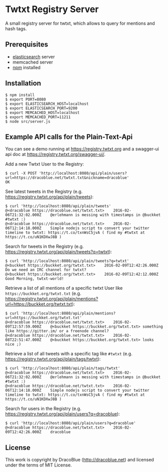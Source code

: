 # Twtxt Registry Server

A small registry server for twtxt, which allows to query for mentions and hash tags.

## Prerequisites

* [elasticsearch](https://www.elastic.co/downloads/elasticsearch) server
* memcached server
* [npm](https://nodejs.org) installed

## Installation

``` console
$ npm install
$ export PORT=8080
$ export ELASTICSEARCH_HOST=localhost
$ export ELASTICSEARCH_PORT=9200
$ export MEMCACHED_HOST=localhost
$ export MEMCACHED_PORT=11211
$ node src/server.js
```

## Example API calls for the Plain-Text-Api

You can see a demo running at <https://registry.twtxt.org> and a swagger-ui api doc at <https://registry.twtxt.org/swagger-ui/>.

Add a new Twtxt User to the Registry:

``` console
$ curl -X POST 'http://localhost:8080/api/plain/users?url=https://dracoblue.net/twtxt.txt&nickname=dracoblue'
OK
```

See latest tweets in the Registry (e.g. <https://registry.twtxt.org/api/plain/tweets>):

``` console
$ curl 'http://localhost:8080/api/plain/tweets'
@<dracoblue https://dracoblue.net/twtxt.txt>	2016-02-06T21:32:02.000Z	@erlehmann is messing with timestamps in @buckket #twtxt :)
@<dracoblue https://dracoblue.net/twtxt.txt>	2016-02-06T12:14:18.000Z	Simple nodejs script to convert your twitter timeline to twtxt: https://t.co/txnWsC5jvA ( find my #twtxt at https://t.co/uN1KDXwJ8B )
```

Search for tweets in the Registry (e.g. <https://registry.twtxt.org/api/plain/tweets?q=twtxt>):

``` console
$ curl 'http://localhost:8080/api/plain/tweets?q=twtxt'
@<buckket https://buckket.org/twtxt.txt>	2016-02-09T12:42:26.000Z	Do we need an IRC channel for twtxt?
@<buckket https://buckket.org/twtxt.txt>	2016-02-09T12:42:12.000Z	Good Morning, twtxt-world!
```

Retrieve a list of all mentions of a specific twtxt User like `https://buckket.org/twtxt.txt` (e.g. <https://registry.twtxt.org/api/plain/mentions?url=https://buckket.org/twtxt.txt>):

``` console
$ curl 'http://localhost:8080/api/plain/mentions?url=https://buckket.org/twtxt.txt'
@<dracoblue https://dracoblue.net/twtxt.txt>	2016-02-09T12:57:59.000Z	@<buckket https://buckket.org/twtxt.txt> something like https://gitter.im/ or a freenode channel?
@<dracoblue https://dracoblue.net/twtxt.txt>	2016-02-08T22:51:47.000Z	@<buckket https://buckket.org/twtxt.txt> looks nice ;)
```

Retrieve a list of all tweets with a specific tag like `#twtxt` (e.g. <https://registry.twtxt.org/api/plain/tags/twtxt>):

``` console
$ curl 'http://localhost:8080/api/plain/tags/twtxt'
@<dracoblue https://dracoblue.net/twtxt.txt>	2016-02-06T21:32:02.000Z	@erlehmann is messing with timestamps in @buckket #twtxt :)
@<dracoblue https://dracoblue.net/twtxt.txt>	2016-02-06T12:14:18.000Z	Simple nodejs script to convert your twitter timeline to twtxt: https://t.co/txnWsC5jvA ( find my #twtxt at https://t.co/uN1KDXwJ8B )
```

Search for users in the Registry (e.g. <https://registry.twtxt.org/api/plain/users?q=dracoblue>):

``` console
$ curl 'http://localhost:8080/api/plain/users?q=dracoblue'
@<dracoblue https://dracoblue.net/twtxt.txt>	2016-02-09T12:42:26.000Z	dracoblue
```

## License

This work is copyright by DracoBlue (http://dracoblue.net) and licensed under the terms of MIT License.
